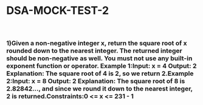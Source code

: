 # DSA-MOCK-TEST-2
<br>

### 1)Given a non-negative integer x, return the square root of x rounded down to the nearest integer. The returned integer should be non-negative as well. You must not use any built-in exponent function or operator. Example 1:Input: x = 4 Output: 2 Explanation: The square root of 4 is 2, so we return 2.Example 2:Input: x = 8 Output: 2 Explanation: The square root of 8 is 2.82842..., and since we round it down to the nearest integer, 2 is returned.Constraints:0 <= x <= 231 - 1
